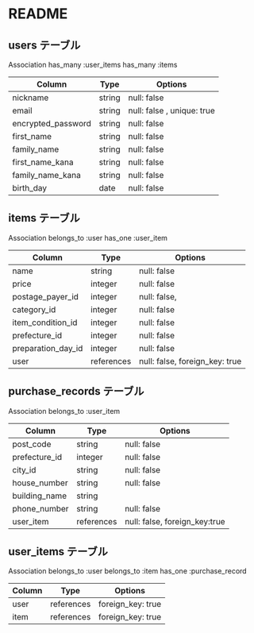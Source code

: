 # README
## users テーブル
Association
has_many :user_items
has_many :items

| Column             | Type       | Options                    |
| ------------------ | ---------- | ---------------------------|
| nickname           | string     | null: false                |
| email              | string     | null: false , unique: true |
| encrypted_password | string     | null: false                |
| first_name         | string     | null: false                |
| family_name        | string     | null: false                |
| first_name_kana    | string     | null: false                |
| family_name_kana   | string     | null: false                |
| birth_day          | date       | null: false                |

## items テーブル
Association
belongs_to :user
has_one :user_item

| Column             | Type       | Options                        |
| -----------------  | ---------- | ------------------------------ |
| name               | string     | null: false                    |
| price              | integer    | null: false                    |
| postage_payer_id   | integer    | null: false,                   |
| category_id        | integer    | null: false                    |
| item_condition_id  | integer    | null: false                    |
| prefecture_id      | integer    | null: false                    |
| preparation_day_id | integer    | null: false                    |
| user               | references | null: false, foreign_key: true |

## purchase_records テーブル
Association
belongs_to :user_item

| Column                       | Type       | Options                       |
| -----------------------------| ---------- | ----------------------------- |
| post_code                    | string     | null: false                   |
| prefecture_id                | integer    | null: false                   |
| city_id                      | string     | null: false                   |
| house_number                 | string     | null: false                   |
| building_name                | string     |                               |
| phone_number                 | string     | null: false                   |
| user_item                    | references | null: false, foreign_key:true |

## user_items テーブル
Association
belongs_to :user
belongs_to :item
has_one :purchase_record

| Column    | Type       | Options           |
| --------- | ---------- | ----------------- |
| user      | references | foreign_key: true |
| item      | references | foreign_key: true |
               
                       